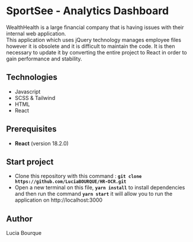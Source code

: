 # SportSee - Analytics Dashboard

WealthHealth is a large financial company that is having issues with their internal web application.  
This application which uses jQuery technology manages employee files however it is obsolete and it is difficult to maintain the code. It is then necessary to update it by converting the entire project to React in order to gain performance and stability.

## Technologies

- Javascript
- SCSS & Tailwind
- HTML
- React

## Prerequisites

- **React** (version 18.2.0)

## Start project

- Clone this repository with this command : **`git clone https://github.com/LuciaBOURQUE/HR-OCR.git`**
- Open a new terminal on this file, **`yarn install`** to install dependencies and then run the command **`yarn start`** it will allow you to run the application on http://localhost:3000

## Author

Lucia Bourque
